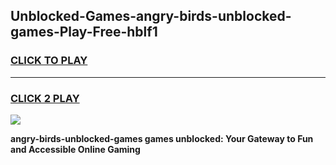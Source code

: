 
## Unblocked-Games-angry-birds-unblocked-games-Play-Free-hblf1
<h3>
<a href="https://premium76.site?title=angry-birds-unblocked-games&ref=18A1">CLICK TO PLAY</a></h3>
<hr>

<h3>
<a href="https://premium76.site?title=angry-birds-unblocked-games&ref=18A1">CLICK 2 PLAY</a>
  
</h3>

<a href="https://premium76.site?title=angry-birds-unblocked-games&ref=18A1"><img src="https://clearcache.store/games.png"></a>


**angry-birds-unblocked-games games unblocked: Your Gateway to Fun and Accessible Online Gaming**
